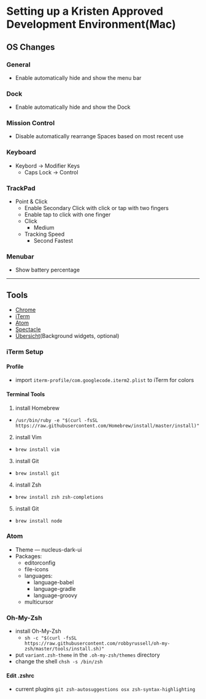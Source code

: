 # Setting up a Kristen Approved Development Environment(Mac)

## OS Changes
### General
- Enable automatically hide and show the menu bar

### Dock
- Enable automatically hide and show the Dock

### Mission Control
- Disable automatically rearrange Spaces based on most recent use

### Keyboard
- Keybord -> Modifier Keys
  - Caps Lock -> Control

### TrackPad
- Point & Click
  - Enable Secondary Click with click or tap with two fingers
  - Enable tap to click with one finger
  - Click
    - Medium
  - Tracking Speed
    - Second Fastest

### Menubar
- Show battery percentage
___

## Tools
- [Chrome](www.google.com/chrome)
- [iTerm](https://www.iterm2.com/downloads.html)
- [Atom](https://atom.io/)
- [Spectacle](https://www.spectacleapp.com/)
- [Übersicht](http://tracesof.net/uebersicht-widgets/)(Background widgets, optional)

### iTerm Setup
#### Profile
- import `iterm-profile/com.googlecode.iterm2.plist` to iTerm for colors

#### Terminal Tools
1. install Homebrew  
  - `
  /usr/bin/ruby -e "$(curl -fsSL https://raw.githubusercontent.com/Homebrew/install/master/install)"
`
2. install Vim
  - `brew install vim`
3. install Git
  - `brew install git`
4. install Zsh
  - `brew install zsh zsh-completions`
5. install Git
  - `brew install node`

### Atom
- Theme — nucleus-dark-ui
- Packages:
  - editorconfig
  - file-icons
  - languages:
    - language-babel
    - language-gradle
    - language-groovy
  - multicursor

### Oh-My-Zsh
- install Oh-My-Zsh
  - `sh -c "$(curl -fsSL https://raw.githubusercontent.com/robbyrussell/oh-my-zsh/master/tools/install.sh)"`  
- put  `variant.zsh-theme` in the `.oh-my-zsh/themes` directory
- change the shell `chsh -s /bin/zsh`

#### Edit .zshrc
- current plugins `git zsh-autosuggestions osx zsh-syntax-highlighting`
